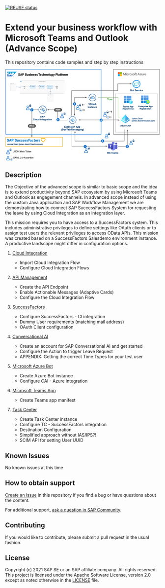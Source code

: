 [![REUSE status](https://api.reuse.software/badge/github.com/SAP-samples/btp-extend-workflow-cai-msteams)](https://api.reuse.software/info/github.com/SAP-samples/btp-extend-workflow-cai-msteams)

# Extend your business workflow with Microsoft Teams and Outlook (Advance Scope)

This repository contains code samples and step by step instructions 

![Solution Architecture](-/../images/teams-sfsf.png)

## Description

The Objective of the advanced scope is similar to basic scope and the idea is to extend productivity beyond SAP ecosystem by using Microsoft Teams and Outlook as engagement channels. In advanced scope instead of using the custom Java application and SAP Workflow Management we are demonstrating how to connect SAP SuccessFactors System for requesting the leave by using Cloud Integration as an integration layer.

This mission requires you to have access to a SuccessFactors system. This includes administrative privileges to define settings like OAuth clients or to assign test users the relevant privileges to access OData APIs. This mission was created based on a SuccessFactors Salesdemo environment instance. A productive landscape might differ in configuration options.

1. [Cloud Integration ](./Part1-CloudIntegration/README.md)
   - Import Cloud Integration Flow
   - Configure Cloud Integration Flows

2. [API Management](./Part2-APIManagement/README.md)
   - Create the API Endpoint
   - Enable Actionable Messages (Adaptive Cards)
   - Configure the Cloud Integration Flow

3. [SuccessFactors](./Part3-SuccessFactors/README.md)
   - Configure SuccessFactors - CI integration
   - Dummy User requirements (matching mail address)
   - OAuth Client configuration

4. [Conversational AI](./Part4-ConversationalAI/README.md)
   - Create an account for SAP Conversational AI and get started
   - Configure the Action to trigger Leave Request
   - APPENDIX: Getting the correct Time Types for your test user

5. [Microsoft Azure Bot](./Part5-MSAzureBot/README.md)
   - Create Azure Bot instance
   - Configure CAI - Azure integration

6. [Microsoft Teams App](./Part6-MSTeamsApp/README.md)
   - Create Teams app manifest

7. [Task Center](./Part6-MSTeamsApp/README.md)
   - Create Task Center instance
   - Configure TC - SuccessFactors integration
   - Destination Configuration
   - Simplified approach without IAS/IPS?!
   - SCIM API for setting User UUID


## Known Issues

No known issues at this time
## How to obtain support

[Create an issue](https://github.com/SAP-samples/btp-extend-workflow-cai-msteams/issues) in this repository if you find a bug or have questions about the content.
 
For additional support, [ask a question in SAP Community](https://answers.sap.com/questions/ask.html).

## Contributing

If you would like to contribute, please submit a pull request in the usual fashion.

## License
Copyright (c) 2021 SAP SE or an SAP affiliate company. All rights reserved. This project is licensed under the Apache Software License, version 2.0 except as noted otherwise in the [LICENSE](LICENSES/Apache-2.0.txt) file.
